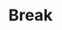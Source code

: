 ---
title: "Break"
teaching: 0
exercises: 15
questions:
- "Coffee?"
objectives:
- "Grab a snack."
- "Go to the bathroom"
keypoints:
- "Wash your hands."
- "Stay hydrated."
---